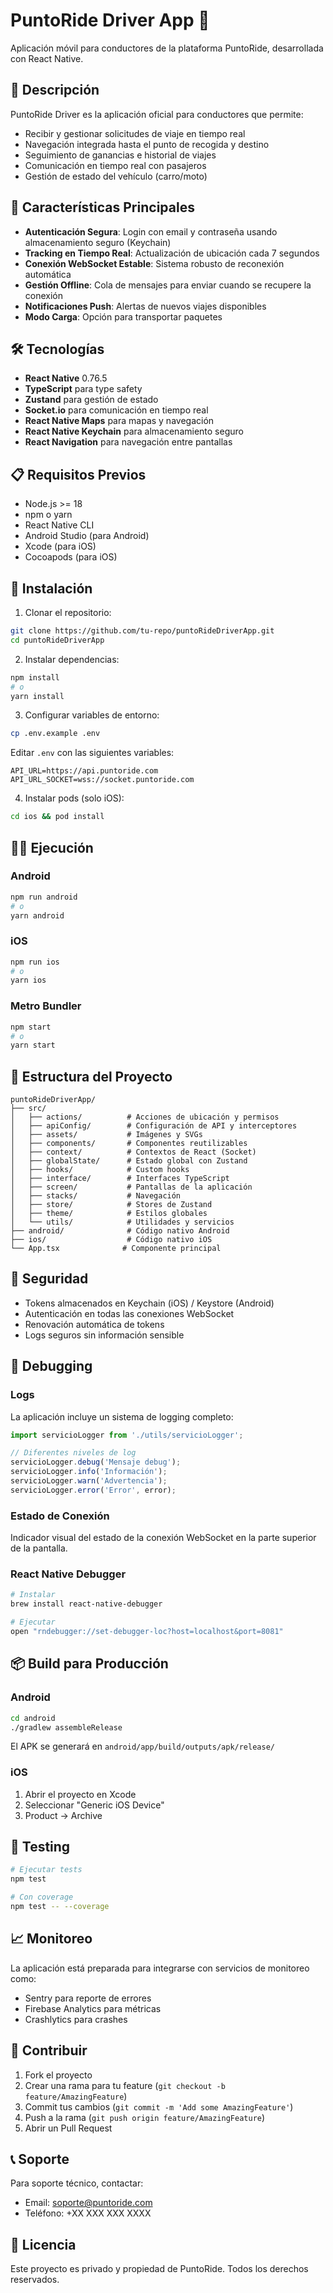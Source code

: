 # PuntoRide Driver App 🚗

Aplicación móvil para conductores de la plataforma PuntoRide, desarrollada con React Native.

## 📱 Descripción

PuntoRide Driver es la aplicación oficial para conductores que permite:
- Recibir y gestionar solicitudes de viaje en tiempo real
- Navegación integrada hasta el punto de recogida y destino
- Seguimiento de ganancias e historial de viajes
- Comunicación en tiempo real con pasajeros
- Gestión de estado del vehículo (carro/moto)

## 🚀 Características Principales

- **Autenticación Segura**: Login con email y contraseña usando almacenamiento seguro (Keychain)
- **Tracking en Tiempo Real**: Actualización de ubicación cada 7 segundos
- **Conexión WebSocket Estable**: Sistema robusto de reconexión automática
- **Gestión Offline**: Cola de mensajes para enviar cuando se recupere la conexión
- **Notificaciones Push**: Alertas de nuevos viajes disponibles
- **Modo Carga**: Opción para transportar paquetes

## 🛠️ Tecnologías

- **React Native** 0.76.5
- **TypeScript** para type safety
- **Zustand** para gestión de estado
- **Socket.io** para comunicación en tiempo real
- **React Native Maps** para mapas y navegación
- **React Native Keychain** para almacenamiento seguro
- **React Navigation** para navegación entre pantallas

## 📋 Requisitos Previos

- Node.js >= 18
- npm o yarn
- React Native CLI
- Android Studio (para Android)
- Xcode (para iOS)
- Cocoapods (para iOS)

## 🔧 Instalación

1. Clonar el repositorio:
```bash
git clone https://github.com/tu-repo/puntoRideDriverApp.git
cd puntoRideDriverApp
```

2. Instalar dependencias:
```bash
npm install
# o
yarn install
```

3. Configurar variables de entorno:
```bash
cp .env.example .env
```

Editar `.env` con las siguientes variables:
```
API_URL=https://api.puntoride.com
API_URL_SOCKET=wss://socket.puntoride.com
```

4. Instalar pods (solo iOS):
```bash
cd ios && pod install
```

## 🏃‍♂️ Ejecución

### Android
```bash
npm run android
# o
yarn android
```

### iOS
```bash
npm run ios
# o
yarn ios
```

### Metro Bundler
```bash
npm start
# o
yarn start
```

## 📱 Estructura del Proyecto

```
puntoRideDriverApp/
├── src/
│   ├── actions/          # Acciones de ubicación y permisos
│   ├── apiConfig/        # Configuración de API y interceptores
│   ├── assets/           # Imágenes y SVGs
│   ├── components/       # Componentes reutilizables
│   ├── context/          # Contextos de React (Socket)
│   ├── globalState/      # Estado global con Zustand
│   ├── hooks/            # Custom hooks
│   ├── interface/        # Interfaces TypeScript
│   ├── screen/           # Pantallas de la aplicación
│   ├── stacks/           # Navegación
│   ├── store/            # Stores de Zustand
│   ├── theme/            # Estilos globales
│   └── utils/            # Utilidades y servicios
├── android/              # Código nativo Android
├── ios/                  # Código nativo iOS
└── App.tsx              # Componente principal
```

## 🔐 Seguridad

- Tokens almacenados en Keychain (iOS) / Keystore (Android)
- Autenticación en todas las conexiones WebSocket
- Renovación automática de tokens
- Logs seguros sin información sensible

## 🐛 Debugging

### Logs
La aplicación incluye un sistema de logging completo:
```typescript
import servicioLogger from './utils/servicioLogger';

// Diferentes niveles de log
servicioLogger.debug('Mensaje debug');
servicioLogger.info('Información');
servicioLogger.warn('Advertencia');
servicioLogger.error('Error', error);
```

### Estado de Conexión
Indicador visual del estado de la conexión WebSocket en la parte superior de la pantalla.

### React Native Debugger
```bash
# Instalar
brew install react-native-debugger

# Ejecutar
open "rndebugger://set-debugger-loc?host=localhost&port=8081"
```

## 📦 Build para Producción

### Android
```bash
cd android
./gradlew assembleRelease
```

El APK se generará en `android/app/build/outputs/apk/release/`

### iOS
1. Abrir el proyecto en Xcode
2. Seleccionar "Generic iOS Device"
3. Product → Archive

## 🧪 Testing

```bash
# Ejecutar tests
npm test

# Con coverage
npm test -- --coverage
```

## 📈 Monitoreo

La aplicación está preparada para integrarse con servicios de monitoreo como:
- Sentry para reporte de errores
- Firebase Analytics para métricas
- Crashlytics para crashes

## 🤝 Contribuir

1. Fork el proyecto
2. Crear una rama para tu feature (`git checkout -b feature/AmazingFeature`)
3. Commit tus cambios (`git commit -m 'Add some AmazingFeature'`)
4. Push a la rama (`git push origin feature/AmazingFeature`)
5. Abrir un Pull Request

## 📞 Soporte

Para soporte técnico, contactar:
- Email: soporte@puntoride.com
- Teléfono: +XX XXX XXX XXXX

## 📄 Licencia

Este proyecto es privado y propiedad de PuntoRide. Todos los derechos reservados.
